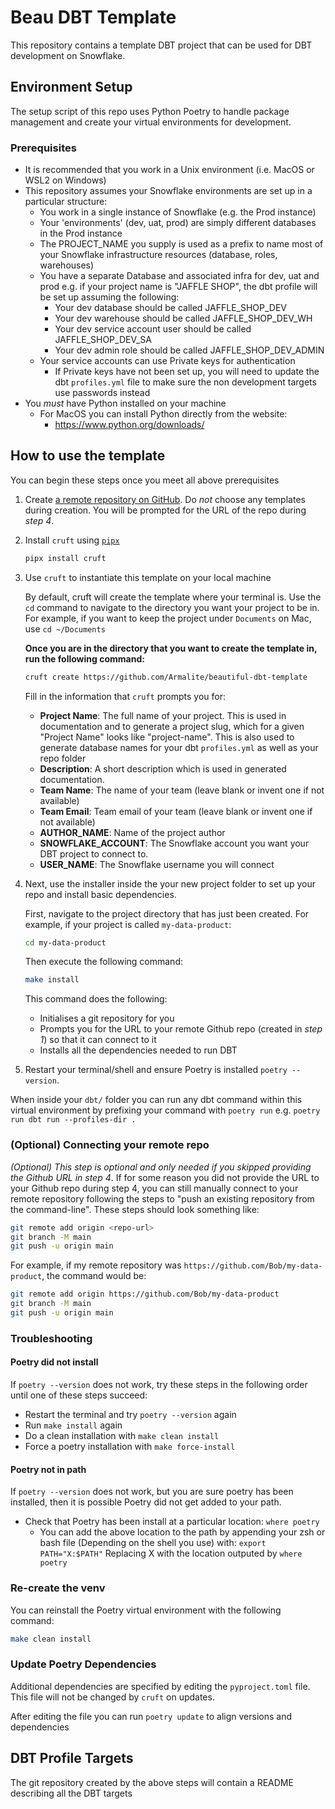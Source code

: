 # Beau DBT Template

This repository contains a template DBT project that can be used for DBT
development on Snowflake.

## Environment Setup

The setup script of this repo uses Python Poetry to handle package management
and create your virtual environments for development.

### Prerequisites
- It is recommended that you work in a Unix environment (i.e. MacOS or WSL2 on Windows)
 - This repository assumes your Snowflake environments are set up in a particular structure:
   - You work in a single instance of Snowflake (e.g. the Prod instance)
   - Your 'environments' (dev, uat, prod) are simply different databases in the Prod instance
   - The PROJECT_NAME you supply is used as a prefix to name most of your Snowflake infrastructure resources (database, roles, warehouses)
   - You have a separate Database and associated infra for dev, uat and prod e.g. if your project name is "JAFFLE SHOP", the dbt profile will be set up assuming the following:
      - Your dev database should be called JAFFLE_SHOP_DEV
      - Your dev warehouse should be called JAFFLE_SHOP_DEV_WH
      - Your dev service account user should be called JAFFLE_SHOP_DEV_SA
      - Your dev admin role should be called JAFFLE_SHOP_DEV_ADMIN
   - Your service accounts can use Private keys for authentication
      - If Private keys have not been set up, you will need to update the dbt `profiles.yml` file to make sure the non development targets use passwords instead
- You *must* have Python installed on your machine
  - For MacOS you can install Python directly from the website: 
    - https://www.python.org/downloads/ 


## How to use the template

You can begin these steps once you meet all above prerequisites 

1. Create [a remote repository on GitHub](https://github.com/new). Do *not* choose any templates during creation. You will be prompted for the URL of the repo during *step 4*. 

2. Install `cruft` using [`pipx`](https://github.com/pipxproject/pipx)

   ```bash
   pipx install cruft
   ```

3. Use `cruft` to instantiate this template on your local machine

   By default, cruft will create the template where your terminal is. Use the
   `cd` command to navigate to the directory you want your project to be in. For
   example, if you want to keep the project under `Documents` on Mac, use
   `cd ~/Documents`

   **Once you are in the directory that you want to create the template in, run
   the following command:**

   ```bash
   cruft create https://github.com/Armalite/beautiful-dbt-template
   ```

   Fill in the information that `cruft` prompts you for:

   - **Project Name**: The full name of your project. This is used in
     documentation and to generate a project slug, which for a given "Project
     Name" looks like "project-name". This is also used to generate database names
     for your dbt `profiles.yml` as well as your repo folder
   - **Description**: A short description which is used in generated
     documentation.
   - **Team Name**: The name of your team (leave blank or invent one if not available)
   - **Team Email**: Team email of your team (leave blank or invent one if not available)
   - **AUTHOR_NAME**: Name of the project author
   - **SNOWFLAKE_ACCOUNT**: The Snowflake account you want your DBT project to connect to.
   - **USER_NAME**: The Snowflake username you will connect

4. Next, use the installer inside the your new project folder to set up your repo and install
   basic dependencies.

   First, navigate to the project directory that has just been created. For example, if your project is called `my-data-product`:

   ```bash
   cd my-data-product
   ```

   Then execute the following command:

   ```bash
   make install
   ```

   This command does the following:

   - Initialises a git repository for you
   - Prompts you for the URL to your remote Github repo (created in *step 1*) so that it can connect to it
   - Installs all the dependencies needed to run DBT

5. Restart your terminal/shell and ensure Poetry is installed
   `poetry --version`.

When inside your `dbt/` folder you can run any dbt command within this virtual
environment by prefixing your command with `poetry run` e.g.
`poetry run dbt run --profiles-dir .`



### (Optional) Connecting your remote repo
_(Optional)_ *This step is optional and only needed if you skipped providing the Github URL in step 4*.
   If for some reason you did not provide the URL to your Github repo during step 4, you can still 
   manually connect to your remote repository following the steps to "push an existing repository 
   from the command-line". These steps should look something like:

   ```bash
   git remote add origin <repo-url>
   git branch -M main
   git push -u origin main
   ```

   For example, if my remote repository was
   `https://github.com/Bob/my-data-product`, the command would be:

   ```bash
   git remote add origin https://github.com/Bob/my-data-product
   git branch -M main
   git push -u origin main
   ```

### Troubleshooting

#### Poetry did not install
If `poetry --version` does not work, try these steps in the following order until one of these steps succeed:
  - Restart the terminal and try `poetry --version` again
  - Run `make install` again
  - Do a clean installation with `make clean install`
  - Force a poetry installation with `make force-install`

#### Poetry not in path
If `poetry --version` does not work, but you are sure poetry has been installed, then it is possible Poetry did not get added to your path.
- Check that Poetry has been install at a particular location: `where poetry`
  - You can add the above location to the path by appending your zsh or bash file (Depending on the shell you use) with:
  `export PATH="X:$PATH"`
  Replacing X with the location outputed by `where poetry`

### Re-create the venv

You can reinstall the Poetry virtual environment with the following command:

```bash
make clean install
```

### Update Poetry Dependencies

Additional dependencies are specified by editing the `pyproject.toml` file. This
file will not be changed by `cruft` on updates.

After editing the file you can run `poetry update` to align versions and
dependencies


## DBT Profile Targets
The git repository created by the above steps will contain a README describing all the DBT targets
